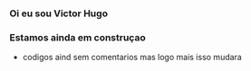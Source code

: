 ### Oi eu sou Victor Hugo 

### Estamos ainda em construçao
* codigos aind sem comentarios mas logo mais isso mudara 
